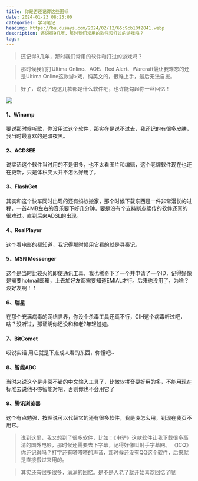 ```yaml
---
title: 你是否还记得这些图标
date: 2024-01-23 08:25:00
categories: 学习笔记
headimg: https://bu.dusays.com/2024/02/12/65c9cb10f2041.webp
description: 还记得9几年，那时我们常用的软件和打过的游戏吗？
tags:
---
```

>还记得9几年，那时我们常用的软件和打过的游戏吗？

> 那时候我们打Ultima Online、AOE、Red Alert、Warcraft最让我难忘的还是Ultima Online这款游>戏，纯英文的，很难上手，最后无法自拔。

> 好了，说说下边这几款都是什么软件吧，也许能勾起你一丝回忆！

![](https://bu.dusays.com/2024/02/12/65c9cb10f2041.webp)
#### 1、Winamp
要说那时候听歌，你没用过这个软件，那实在是说不过去，我还记的有很多皮肤，我当时最喜欢的是暗夜黑。
#### 2、ACDSEE
说实话这个软件当时用的不是很多，也不太看图片和编辑，这个老牌软件现在也还在更新，只是体积变大并不怎么好用了。
#### 3、FlashGet
其实和这个快车同时出现的还有蚂蚁搬家，那个时候下载东西是一件非常漫长的过程，一首4MB左右的音乐要下好几分钟，要是没有个支持断点续传的软件还真的很难过。直到后来ADSL的出现。
#### 4、RealPlayer
这个看电影的都知道，我记得那时候用它看的就是寻秦记。
#### 5、MSN Messenger
这个是当时比较火的即使通讯工具，我也稀奇下了一个并申请了一个ID，记得好像是需要hotmail邮箱，上去加好友都需要知道EMIAL才行。后来也没用了，为啥？没好友啊！！
#### 6、瑞星
在那个充满病毒的网络世界，你没个杀毒工具还真不行，CIH这个病毒听过吧，啥？没听过，那证明你还没和和老?年轻娃娃。
#### 7、BitComet
哎说实话 用它就是下点成人看的东西，你懂吧~
#### 8、智能ABC
当时来说这个是非常不错的中文输入工具了，比微软拼音要好用的多，不能用现在标准去说他不够智能对吧，否则你也不会用它了
#### 9、腾讯浏览器
这个有点勉强，按理说可以代替它的还有很多软件，我是没怎么用，到现在我页不用它。

> 说到这里，我又想到了很多软件，比如：《电驴》这款软件让我下载很多高清的国外电影，那时候还需要去下字幕，记得好像叫射手字幕网。
《ICQ》你还记得吗？打字还有嗒嗒嗒的声音，那时候还没有QQ这个软件，后来就是直接搬过来用的。

>其实还有很多很多，满满的回忆。是不是人老了就开始喜欢回忆了呢


